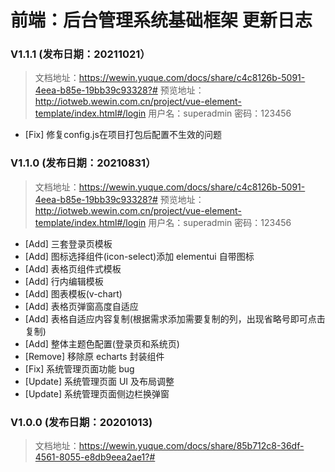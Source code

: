 # 前端：后台管理系统基础框架 更新日志

### V1.1.1 (发布日期：20211021）

> 文档地址：https://wewin.yuque.com/docs/share/c4c8126b-5091-4eea-b85e-19bb39c93328?#
> 预览地址：http://iotweb.wewin.com.cn/project/vue-element-template/index.html#/login
> 用户名：superadmin 密码：123456

-   [Fix] 修复config.js在项目打包后配置不生效的问题

### V1.1.0 (发布日期：20210831）

> 文档地址：https://wewin.yuque.com/docs/share/c4c8126b-5091-4eea-b85e-19bb39c93328?#
> 预览地址：http://iotweb.wewin.com.cn/project/vue-element-template/index.html#/login
> 用户名：superadmin 密码：123456

-   [Add] 三套登录页模板
-   [Add] 图标选择组件(icon-select)添加 elementui 自带图标
-   [Add] 表格页组件式模板
-   [Add] 行内编辑模板
-   [Add] 图表模板(v-chart)
-   [Add] 表格页弹窗高度自适应
-   [Add] 表格自适应内容复制(根据需求添加需要复制的列，出现省略号即可点击复制)
-   [Add] 整体主题色配置(登录页和系统页)
-   [Remove] 移除原 echarts 封装组件
-   [Fix] 系统管理页面功能 bug
-   [Update] 系统管理页面 UI 及布局调整
-   [Update] 系统管理页面侧边栏换弹窗

### V1.0.0 (发布日期：20201013)

> 文档地址：https://wewin.yuque.com/docs/share/85b712c8-36df-4561-8055-e8db9eea2ae1?#
